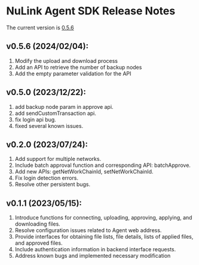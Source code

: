 # NuLink Agent SDK Release Notes

The current version is  [0.5.6](https://github.com/NuLink-network/nulink-web-agent-sdk/releases/tag/v0.5.6_4a0b66ca)

## v0.5.6 (2024/02/04):

1. Modify the upload and download process
2. Add an API to retrieve the number of backup nodes
3. Add the empty parameter validation for the API

## v0.5.0 (2023/12/22):

1. add backup node param in approve api.
2. add sendCustomTransaction api.
3. fix login api bug.
4. fixed several known issues.

## v0.2.0 (2023/07/24):

1. Add support for multiple networks.
2. Include batch approval function and corresponding API: batchApprove.
3. Add new APIs: getNetWorkChainId, setNetWorkChainId.
4. Fix login detection errors.
5. Resolve other persistent bugs.

## v0.1.1 (2023/05/15):

1. Introduce functions for connecting, uploading, approving, applying, and downloading files.
2. Resolve configuration issues related to Agent web address.
3. Provide interfaces for obtaining file lists, file details, lists of applied files, and approved files.
4. Include authentication information in backend interface requests.
5. Address known bugs and implemented necessary modification
